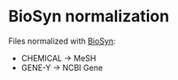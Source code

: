 # BioSyn normalization

Files normalized with [BioSyn](https://github.com/dmis-lab/BioSyn):

- CHEMICAL -> MeSH
- GENE-Y -> NCBI Gene
